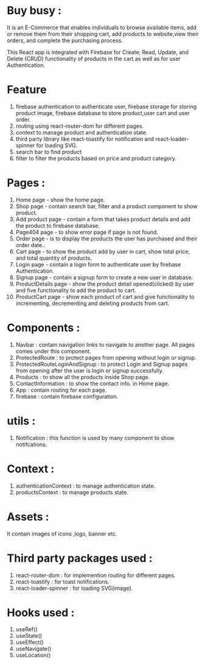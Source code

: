 # Buy busy :

It is an E-Commerce that enables individuals to browse available items, add or remove them from their shopping cart, add products to website,view their orders, and complete the purchasing process.

This React app is integrated with Firebase for Create, Read, Update, and Delete (CRUD) functionality of products in the cart as well as for user Authentication.

# Feature

1. firebase authentication to authenticate user, firebase storage for storing product image, firebase database to store product,user cart and user order.
2. routing using react-router-dom for different pages.
3. context to manage product and authentication state.
4. third party library like react-toastify for notification and react-loader-spinner for loading SVG.
5. search bar to find product
6. filter to filter the products based on price and product category.

# Pages :

1. Home page - show the home page.
2. Shop page - contain search bar, filter and a product component to show product.
3. Add product page - contain a form that takes product details and add the product to firebase database.
4. Page404 page - to show error page if page is not found.
5. Order page - is to display the products the user has purchased and their order date..
6. Cart page - to show the product add by user in cart, show total price, and total quantity of products.
7. Login page - contain a login form to authenticate user by firebase Authentication.
8. Signup page - contain a signup form to create a new user in database.
9. ProductDetails page - show the product detail opened(clicked) by user and five functionality to add the product to cart.
10. ProductCart page - show each product of cart and give functionality to incrementing, decrementing and deleting products from cart.

# Components :

1. Navbar : contain navigation links to navigate to another page. All pages comes under this component.
2. ProtectedRoute : to protect pages from opening without login or signup.
3. ProtectedRouteLoginAndSignup : to protect Login and Signup pages from opening after the user is login or signup successfully.
4. Products : to show all the products inside Shop page.
5. ContactInformation : to show the contact info. in Home page.
6. App : contain routing for each page.
7. firebase : contain firebase configuration.

# utils :

1. Notification : this function is used by many component to show notifcations.

# Context :

1. authenticationContext : to manage authentication state.
1. productsContext : to manage products state.

# Assets :

It contain images of icons ,logo, banner etc.

# Third party packages used :

1. react-router-dom : for implemention routing for different pages.
2. react-toastify : for toast notifications.
3. react-loader-spinner : for loading SVG(image).

# Hooks used :

1. useRef()
2. useState()
3. useEffect()
4. useNavigate()
5. useLocation()
